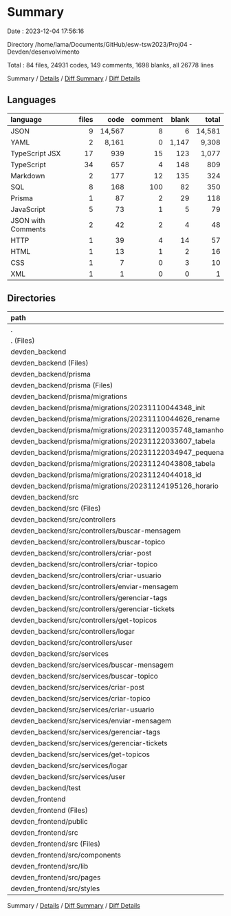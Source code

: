 # Summary

Date : 2023-12-04 17:56:16

Directory /home/lama/Documents/GitHub/esw-tsw2023/Proj04 - Devden/desenvolvimento

Total : 84 files,  24931 codes, 149 comments, 1698 blanks, all 26778 lines

Summary / [Details](details.md) / [Diff Summary](diff.md) / [Diff Details](diff-details.md)

## Languages
| language | files | code | comment | blank | total |
| :--- | ---: | ---: | ---: | ---: | ---: |
| JSON | 9 | 14,567 | 8 | 6 | 14,581 |
| YAML | 2 | 8,161 | 0 | 1,147 | 9,308 |
| TypeScript JSX | 17 | 939 | 15 | 123 | 1,077 |
| TypeScript | 34 | 657 | 4 | 148 | 809 |
| Markdown | 2 | 177 | 12 | 135 | 324 |
| SQL | 8 | 168 | 100 | 82 | 350 |
| Prisma | 1 | 87 | 2 | 29 | 118 |
| JavaScript | 5 | 73 | 1 | 5 | 79 |
| JSON with Comments | 2 | 42 | 2 | 4 | 48 |
| HTTP | 1 | 39 | 4 | 14 | 57 |
| HTML | 1 | 13 | 1 | 2 | 16 |
| CSS | 1 | 7 | 0 | 3 | 10 |
| XML | 1 | 1 | 0 | 0 | 1 |

## Directories
| path | files | code | comment | blank | total |
| :--- | ---: | ---: | ---: | ---: | ---: |
| . | 84 | 24,931 | 149 | 1,698 | 26,778 |
| . (Files) | 1 | 14 | 0 | 1 | 15 |
| devden_backend | 50 | 14,783 | 126 | 1,083 | 15,992 |
| devden_backend (Files) | 10 | 13,886 | 24 | 832 | 14,742 |
| devden_backend/prisma | 10 | 337 | 102 | 126 | 565 |
| devden_backend/prisma (Files) | 2 | 169 | 2 | 44 | 215 |
| devden_backend/prisma/migrations | 8 | 168 | 100 | 82 | 350 |
| devden_backend/prisma/migrations/20231110044348_init | 1 | 60 | 16 | 24 | 100 |
| devden_backend/prisma/migrations/20231110044626_rename | 1 | 66 | 42 | 37 | 145 |
| devden_backend/prisma/migrations/20231120035748_tamanho | 1 | 12 | 20 | 6 | 38 |
| devden_backend/prisma/migrations/20231122033607_tabela | 1 | 10 | 3 | 4 | 17 |
| devden_backend/prisma/migrations/20231122034947_pequena | 1 | 8 | 14 | 5 | 27 |
| devden_backend/prisma/migrations/20231124043808_tabela | 1 | 10 | 3 | 4 | 17 |
| devden_backend/prisma/migrations/20231124044018_id | 1 | 1 | 1 | 1 | 3 |
| devden_backend/prisma/migrations/20231124195126_horario | 1 | 1 | 1 | 1 | 3 |
| devden_backend/src | 28 | 531 | 0 | 119 | 650 |
| devden_backend/src (Files) | 6 | 84 | 0 | 16 | 100 |
| devden_backend/src/controllers | 11 | 185 | 0 | 50 | 235 |
| devden_backend/src/controllers/buscar-mensagem | 1 | 14 | 0 | 4 | 18 |
| devden_backend/src/controllers/buscar-topico | 1 | 13 | 0 | 4 | 17 |
| devden_backend/src/controllers/criar-post | 1 | 15 | 0 | 4 | 19 |
| devden_backend/src/controllers/criar-topico | 1 | 15 | 0 | 3 | 18 |
| devden_backend/src/controllers/criar-usuario | 1 | 20 | 0 | 6 | 26 |
| devden_backend/src/controllers/enviar-mensagem | 1 | 15 | 0 | 4 | 19 |
| devden_backend/src/controllers/gerenciar-tags | 1 | 30 | 0 | 8 | 38 |
| devden_backend/src/controllers/gerenciar-tickets | 1 | 18 | 0 | 5 | 23 |
| devden_backend/src/controllers/get-topicos | 1 | 10 | 0 | 3 | 13 |
| devden_backend/src/controllers/logar | 1 | 14 | 0 | 4 | 18 |
| devden_backend/src/controllers/user | 1 | 21 | 0 | 5 | 26 |
| devden_backend/src/services | 11 | 262 | 0 | 53 | 315 |
| devden_backend/src/services/buscar-mensagem | 1 | 32 | 0 | 7 | 39 |
| devden_backend/src/services/buscar-topico | 1 | 17 | 0 | 3 | 20 |
| devden_backend/src/services/criar-post | 1 | 24 | 0 | 4 | 28 |
| devden_backend/src/services/criar-topico | 1 | 20 | 0 | 4 | 24 |
| devden_backend/src/services/criar-usuario | 1 | 16 | 0 | 3 | 19 |
| devden_backend/src/services/enviar-mensagem | 1 | 25 | 0 | 5 | 30 |
| devden_backend/src/services/gerenciar-tags | 1 | 58 | 0 | 9 | 67 |
| devden_backend/src/services/gerenciar-tickets | 1 | 21 | 0 | 5 | 26 |
| devden_backend/src/services/get-topicos | 1 | 9 | 0 | 3 | 12 |
| devden_backend/src/services/logar | 1 | 21 | 0 | 6 | 27 |
| devden_backend/src/services/user | 1 | 19 | 0 | 4 | 23 |
| devden_backend/test | 2 | 29 | 0 | 6 | 35 |
| devden_frontend | 33 | 10,134 | 23 | 614 | 10,771 |
| devden_frontend (Files) | 11 | 9,168 | 5 | 481 | 9,654 |
| devden_frontend/public | 1 | 1 | 0 | 0 | 1 |
| devden_frontend/src | 21 | 965 | 18 | 133 | 1,116 |
| devden_frontend/src (Files) | 2 | 22 | 1 | 3 | 26 |
| devden_frontend/src/components | 11 | 342 | 2 | 43 | 387 |
| devden_frontend/src/lib | 2 | 19 | 2 | 6 | 27 |
| devden_frontend/src/pages | 5 | 575 | 13 | 78 | 666 |
| devden_frontend/src/styles | 1 | 7 | 0 | 3 | 10 |

Summary / [Details](details.md) / [Diff Summary](diff.md) / [Diff Details](diff-details.md)